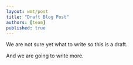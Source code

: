 ```yaml
---
layout: wmt/post
title: "Draft Blog Post"
authors: [team]
published: true
---
```


We are not sure yet what to write so this is a draft.

<!--more-->

And we are going to write more.